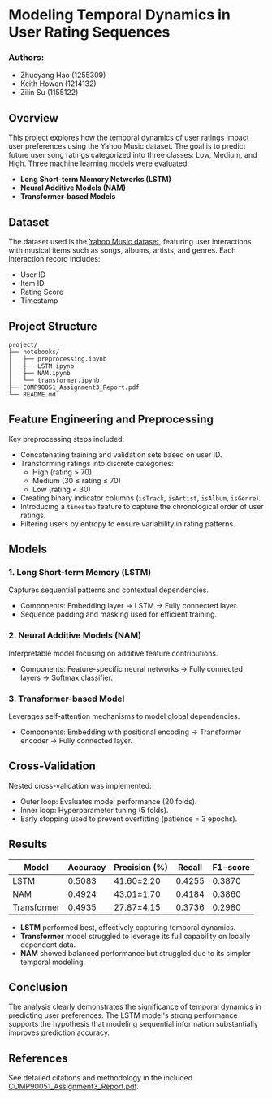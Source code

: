 # Modeling Temporal Dynamics in User Rating Sequences

### Authors:
- Zhuoyang Hao (1255309)
- Keith Howen (1214132)
- Zilin Su (1155122)

## Overview
This project explores how the temporal dynamics of user ratings impact user preferences using the Yahoo Music dataset. The goal is to predict future user song ratings categorized into three classes: Low, Medium, and High. Three machine learning models were evaluated:

- **Long Short-term Memory Networks (LSTM)**
- **Neural Additive Models (NAM)**
- **Transformer-based Models**

## Dataset
The dataset used is the [Yahoo Music dataset](https://webscope.sandbox.yahoo.com/catalog.php?datatype=r&guccounter=1&guce_referrer=aHR0cHM6Ly93d3cuZ29vZ2xlLmNvbS8&guce_referrer_sig=AQAAAGD_X3P2inOyf2vpe5NmqOi5Ak8pSgE8UtFADDYzWidrPKhA0jihPBlNEawjlTXpP5hQxOCRL7ebMpkbbRmkCZlvyPWLAGiliiGDR87ENgKKgLhvk4QMUMUNjz1i1LRLG1x5--phsLQCzTvNu84MIIc8hlpevzFowv_KxdXbrYcc), featuring user interactions with musical items such as songs, albums, artists, and genres. Each interaction record includes:
- User ID
- Item ID
- Rating Score
- Timestamp

## Project Structure
```
project/
├── notebooks/
│   ├── preprocessing.ipynb
│   ├── LSTM.ipynb
│   ├── NAM.ipynb
│   └── transformer.ipynb
├── COMP90051_Assignment3_Report.pdf
└── README.md
```

## Feature Engineering and Preprocessing
Key preprocessing steps included:
- Concatenating training and validation sets based on user ID.
- Transforming ratings into discrete categories:
  - High (rating > 70)
  - Medium (30 ≤ rating ≤ 70)
  - Low (rating < 30)
- Creating binary indicator columns (`isTrack`, `isArtist`, `isAlbum`, `isGenre`).
- Introducing a `timestep` feature to capture the chronological order of user ratings.
- Filtering users by entropy to ensure variability in rating patterns.

## Models
### 1. Long Short-term Memory (LSTM)
Captures sequential patterns and contextual dependencies.
- Components: Embedding layer → LSTM → Fully connected layer.
- Sequence padding and masking used for efficient training.

### 2. Neural Additive Models (NAM)
Interpretable model focusing on additive feature contributions.
- Components: Feature-specific neural networks → Fully connected layers → Softmax classifier.

### 3. Transformer-based Model
Leverages self-attention mechanisms to model global dependencies.
- Components: Embedding with positional encoding → Transformer encoder → Fully connected layer.

## Cross-Validation
Nested cross-validation was implemented:
- Outer loop: Evaluates model performance (20 folds).
- Inner loop: Hyperparameter tuning (5 folds).
- Early stopping used to prevent overfitting (patience = 3 epochs).

## Results
| Model        | Accuracy | Precision (%) | Recall | F1-score |
|--------------|----------|---------------|--------|----------|
| LSTM         | 0.5083   | 41.60±2.20    | 0.4255 | 0.3870   |
| NAM          | 0.4924   | 43.01±1.70    | 0.4184 | 0.3860   |
| Transformer  | 0.4935   | 27.87±4.15    | 0.3736 | 0.2980   |

- **LSTM** performed best, effectively capturing temporal dynamics.
- **Transformer** model struggled to leverage its full capability on locally dependent data.
- **NAM** showed balanced performance but struggled due to its simpler temporal modeling.

## Conclusion
The analysis clearly demonstrates the significance of temporal dynamics in predicting user preferences. The LSTM model's strong performance supports the hypothesis that modeling sequential information substantially improves prediction accuracy.

## References
See detailed citations and methodology in the included [COMP90051_Assignment3_Report.pdf](COMP90051_Assignment3_Report.pdf).

